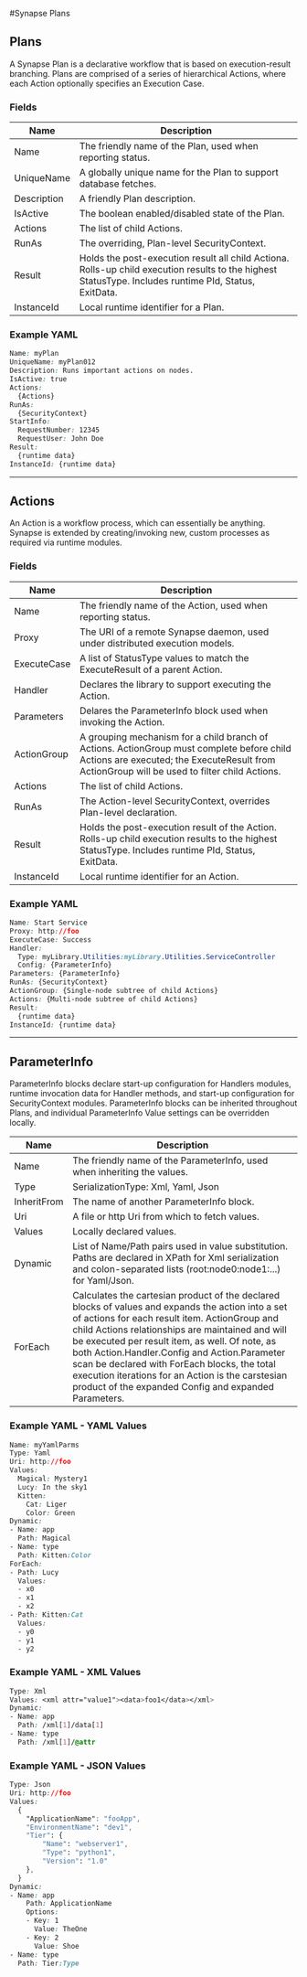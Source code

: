 #Synapse Plans

## Plans

A Synapse Plan is a declarative workflow that is based on execution-result branching.  Plans are comprised of a series of hierarchical Actions, where each Action optionally specifies an Execution Case.

### Fields

|Name|Description
|-|-
|Name|The friendly name of the Plan, used when reporting status.
|UniqueName|A globally unique name for the Plan to support database fetches.
|Description|A friendly Plan description.
|IsActive|The boolean enabled/disabled state of the Plan.
|Actions|The list of child Actions.
|RunAs|The overriding, Plan-level SecurityContext.
|Result|Holds the post-execution result all child Actiona.  Rolls-up child execution results to the highest StatusType. Includes runtime PId, Status, ExitData.
|InstanceId|Local runtime identifier for a Plan.


### Example YAML

```css
Name: myPlan
UniqueName: myPlan012
Description: Runs important actions on nodes.
IsActive: true
Actions:
  {Actions}
RunAs:
  {SecurityContext}
StartInfo:
  RequestNumber: 12345
  RequestUser: John Doe
Result:
  {runtime data}
InstanceId: {runtime data}
```

---

## Actions

An Action is a workflow process, which can essentially be anything.  Synapse is extended by creating/invoking new, custom processes as required via runtime modules.

### Fields

|Name|Description
|-|-
|Name|The friendly name of the Action, used when reporting status.
|Proxy|The URI of a remote Synapse daemon, used under distributed execution models.
|ExecuteCase|A list of StatusType values to match the ExecuteResult of a parent Action.
|Handler|Declares the library to support executing the Action.
|Parameters|Delares the ParameterInfo block used when invoking the Action.
|ActionGroup|A grouping mechanism for a child branch of Actions.  ActionGroup must complete before child Actions are executed; the ExecuteResult from ActionGroup will be used to filter child Actions.
|Actions|The list of child Actions.
|RunAs|The Action-level SecurityContext, overrides Plan-level declaration.
|Result|Holds the post-execution result of the Action.  Rolls-up child execution results to the highest StatusType.  Includes runtime PId, Status, ExitData.
|InstanceId|Local runtime identifier for an Action.

### Example YAML

```css
Name: Start Service
Proxy: http://foo
ExecuteCase: Success
Handler:
  Type: myLibrary.Utilities:myLibrary.Utilities.ServiceController
  Config: {ParameterInfo}
Parameters: {ParameterInfo}
RunAs: {SecurityContext}
ActionGroup: {Single-node subtree of child Actions}
Actions: {Multi-node subtree of child Actions}
Result:
  {runtime data}
InstanceId: {runtime data}
```

---

## ParameterInfo

ParameterInfo blocks declare start-up configuration for Handlers modules, runtime invocation data for Handler methods, and start-up configuration for SecurityContext modules. ParameterInfo blocks can be inherited throughout Plans, and individual ParameterInfo Value settings can be overridden locally.

|Name|Description
|-|-
|Name|The friendly name of the ParameterInfo, used when inheriting the values.
|Type|SerializationType: Xml, Yaml, Json
|InheritFrom|The name of another ParameterInfo block.
|Uri|A file or http Uri from which to fetch values.
|Values|Locally declared values.
|Dynamic|List of Name/Path pairs used in value substitution.  Paths are declared in XPath for Xml serialization and colon-separated lists (root:node0:node1:...) for Yaml/Json.
|ForEach|Calculates the cartesian product of the declared blocks of values and expands the action into a set of actions for each result item.  ActionGroup and child Actions relationships are maintained and will be executed per result item, as well.  Of note, as both Action.Handler.Config and Action.Parameter scan be declared with ForEach blocks, the total execution iterations for an Action is the carstesian product of the expanded Config and expanded Parameters.   

### Example YAML - YAML Values

```css
Name: myYamlParms
Type: Yaml
Uri: http://foo
Values:
  Magical: Mystery1
  Lucy: In the sky1
  Kitten:
    Cat: Liger
    Color: Green
Dynamic:
- Name: app
  Path: Magical
- Name: type
  Path: Kitten:Color
ForEach:
- Path: Lucy
  Values:
  - x0
  - x1
  - x2
- Path: Kitten:Cat
  Values:
  - y0
  - y1
  - y2
```

### Example YAML - XML Values

```css
Type: Xml
Values: <xml attr="value1"><data>foo1</data></xml>
Dynamic:
- Name: app
  Path: /xml[1]/data[1]
- Name: type
  Path: /xml[1]/@attr
```

### Example YAML - JSON Values

```css
Type: Json
Uri: http://foo
Values:
  {
    "ApplicationName": "fooApp",
    "EnvironmentName": "dev1",
    "Tier": {
        "Name": "webserver1",
        "Type": "python1",
        "Version": "1.0"
    },
  }
Dynamic:
- Name: app
    Path: ApplicationName
    Options:
    - Key: 1
      Value: TheOne
    - Key: 2
      Value: Shoe
- Name: type
  Path: Tier:Type
```